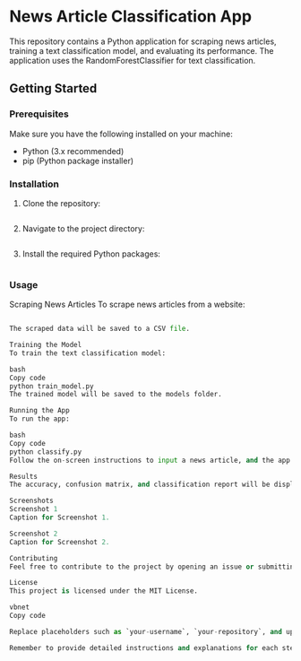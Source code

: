 # News Article Classification App

This repository contains a Python application for scraping news articles, training a text classification model, and evaluating its performance. The application uses the RandomForestClassifier for text classification.

## Getting Started

### Prerequisites

Make sure you have the following installed on your machine:

- Python (3.x recommended)
- pip (Python package installer)

### Installation

1. Clone the repository:

   ```git clone https://github.com/your-username/your-repository.git
2. Navigate to the project directory:

   ```cd your-repository
3. Install the required Python packages:

   ```pip install -r requirements.txt

### Usage
Scraping News Articles
To scrape news articles from a website:

```python scrape_news.py

The scraped data will be saved to a CSV file.

Training the Model
To train the text classification model:

bash
Copy code
python train_model.py
The trained model will be saved to the models folder.

Running the App
To run the app:

bash
Copy code
python classify.py
Follow the on-screen instructions to input a news article, and the app will predict its category based on the trained model.

Results
The accuracy, confusion matrix, and classification report will be displayed in the console. Additionally, the predictions for the test set will be saved to a CSV file (classification_report.csv).

Screenshots
Screenshot 1
Caption for Screenshot 1.

Screenshot 2
Caption for Screenshot 2.

Contributing
Feel free to contribute to the project by opening an issue or submitting a pull request.

License
This project is licensed under the MIT License.

vbnet
Copy code

Replace placeholders such as `your-username`, `your-repository`, and update the captions for the screenshots. Also, create a `screenshots` folder in your repository and add relevant screenshots to it.

Remember to provide detailed instructions and explanations for each step.
